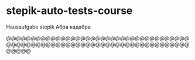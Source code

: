 # stepik-auto-tests-course
Hausaufgabe stepik
Абра кадабра




@@@@@@@@@@@@@@@@@@@@@@@@@@@@@@@@@@@@@@@@@@@@@@@@@@@@@@@@@@@@@@@@@@@@@@@@@@@@@@@